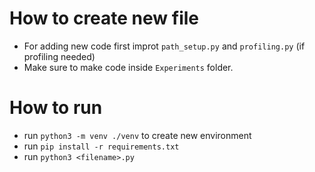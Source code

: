 # How to create new file
- For adding new code first improt `path_setup.py` and `profiling.py` (if profiling needed)
- Make sure to make code inside `Experiments` folder.

# How to run
- run `python3 -m venv ./venv` to create new environment
- run `pip install -r requirements.txt`
- run `python3 <filename>.py`
